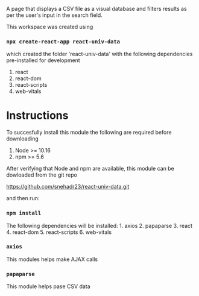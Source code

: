 A page that displays a CSV file as a visual database and filters results as per the user's input in the search field.

This workspace was created using
   ### `npx create-react-app react-univ-data`
   which created the folder 'react-univ-data' with the following dependencies pre-installed for development
   1. react
   2. react-dom
   3. react-scripts
   4. web-vitals

# Instructions

To succesfully install this module the following are required before downloading
1. Node >= 10.16 
2. npm >= 5.6

After verifying that Node and npm are available, this module can be dowloaded from the git repo

https://github.com/snehadr23/react-univ-data.git

and then run:

### `npm install`  

The following dependencies will be installed:
    1. axios
    2. papaparse
    3. react
    4. react-dom
    5. react-scripts
    6. web-vitals

### `axios`

This modules helps make AJAX calls

### `papaparse`

This module helps pase CSV data

